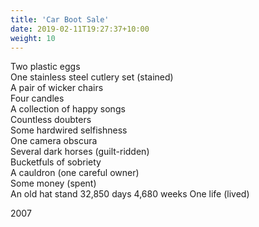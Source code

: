 ```yaml
---
title: 'Car Boot Sale'
date: 2019-02-11T19:27:37+10:00
weight: 10
---
```


Two plastic eggs  
One stainless steel cutlery set (stained)  
A pair of wicker chairs  
Four candles  
A collection of happy songs  
Countless doubters  
Some hardwired selfishness  
One camera obscura  
Several dark horses (guilt-ridden)  
Bucketfuls of sobriety  
A cauldron (one careful owner)  
Some money (spent)  
An old hat stand
32,850 days
4,680 weeks
One life (lived)

2007
